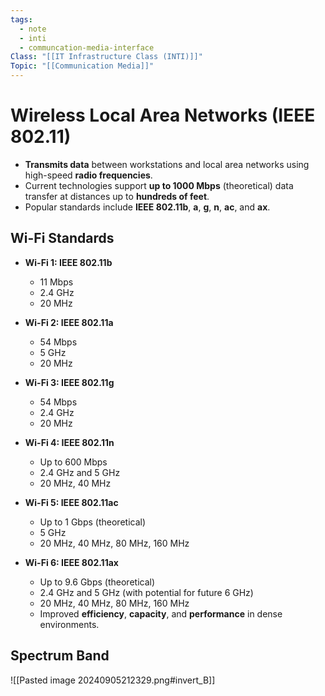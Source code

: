 ```yaml
---
tags:
  - note
  - inti
  - communcation-media-interface
Class: "[[IT Infrastructure Class (INTI)]]"
Topic: "[[Communication Media]]"
---
```


# Wireless Local Area Networks (IEEE 802.11)

- **Transmits data** between workstations and local area networks using high-speed **radio frequencies**.
- Current technologies support **up to 1000 Mbps** (theoretical) data transfer at distances up to **hundreds of feet**.
- Popular standards include **IEEE 802.11b**, **a**, **g**, **n**, **ac**, and **ax**.

## Wi-Fi Standards

- **Wi-Fi 1: IEEE 802.11b**
  - 11 Mbps
  - 2.4 GHz
  - 20 MHz

- **Wi-Fi 2: IEEE 802.11a**
  - 54 Mbps
  - 5 GHz
  - 20 MHz

- **Wi-Fi 3: IEEE 802.11g**
  - 54 Mbps
  - 2.4 GHz
  - 20 MHz

- **Wi-Fi 4: IEEE 802.11n**
  - Up to 600 Mbps
  - 2.4 GHz and 5 GHz
  - 20 MHz, 40 MHz

- **Wi-Fi 5: IEEE 802.11ac**
  - Up to 1 Gbps (theoretical)
  - 5 GHz
  - 20 MHz, 40 MHz, 80 MHz, 160 MHz

- **Wi-Fi 6: IEEE 802.11ax**
  - Up to 9.6 Gbps (theoretical)
  - 2.4 GHz and 5 GHz (with potential for future 6 GHz)
  - 20 MHz, 40 MHz, 80 MHz, 160 MHz
  - Improved **efficiency**, **capacity**, and **performance** in dense environments.

## Spectrum Band
![[Pasted image 20240905212329.png#invert_B]]

